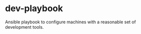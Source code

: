 dev-playbook
============

Ansible playbook to configure machines with a reasonable set of development tools.
